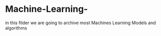 # Machine-Learning-
in this filder we are going to archive most Machines Learning Models and algorithms 
